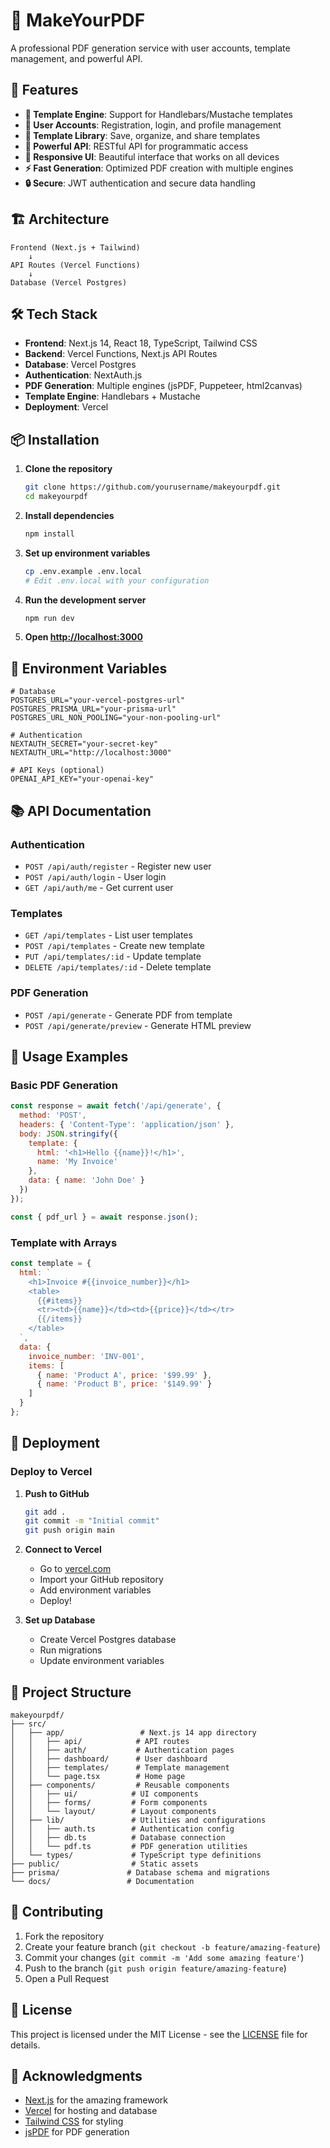 # 📄 MakeYourPDF

A professional PDF generation service with user accounts, template management, and powerful API.

## 🚀 Features

- **🎨 Template Engine**: Support for Handlebars/Mustache templates
- **👤 User Accounts**: Registration, login, and profile management
- **💾 Template Library**: Save, organize, and share templates
- **🔧 Powerful API**: RESTful API for programmatic access
- **📱 Responsive UI**: Beautiful interface that works on all devices
- **⚡ Fast Generation**: Optimized PDF creation with multiple engines
- **🔒 Secure**: JWT authentication and secure data handling

## 🏗️ Architecture

```
Frontend (Next.js + Tailwind)
    ↓
API Routes (Vercel Functions)
    ↓
Database (Vercel Postgres)
```

## 🛠️ Tech Stack

- **Frontend**: Next.js 14, React 18, TypeScript, Tailwind CSS
- **Backend**: Vercel Functions, Next.js API Routes
- **Database**: Vercel Postgres
- **Authentication**: NextAuth.js
- **PDF Generation**: Multiple engines (jsPDF, Puppeteer, html2canvas)
- **Template Engine**: Handlebars + Mustache
- **Deployment**: Vercel

## 📦 Installation

1. **Clone the repository**
   ```bash
   git clone https://github.com/yourusername/makeyourpdf.git
   cd makeyourpdf
   ```

2. **Install dependencies**
   ```bash
   npm install
   ```

3. **Set up environment variables**
   ```bash
   cp .env.example .env.local
   # Edit .env.local with your configuration
   ```

4. **Run the development server**
   ```bash
   npm run dev
   ```

5. **Open [http://localhost:3000](http://localhost:3000)**

## 🔧 Environment Variables

```env
# Database
POSTGRES_URL="your-vercel-postgres-url"
POSTGRES_PRISMA_URL="your-prisma-url"
POSTGRES_URL_NON_POOLING="your-non-pooling-url"

# Authentication
NEXTAUTH_SECRET="your-secret-key"
NEXTAUTH_URL="http://localhost:3000"

# API Keys (optional)
OPENAI_API_KEY="your-openai-key"
```

## 📚 API Documentation

### Authentication
- `POST /api/auth/register` - Register new user
- `POST /api/auth/login` - User login
- `GET /api/auth/me` - Get current user

### Templates
- `GET /api/templates` - List user templates
- `POST /api/templates` - Create new template
- `PUT /api/templates/:id` - Update template
- `DELETE /api/templates/:id` - Delete template

### PDF Generation
- `POST /api/generate` - Generate PDF from template
- `POST /api/generate/preview` - Generate HTML preview

## 🎯 Usage Examples

### Basic PDF Generation
```javascript
const response = await fetch('/api/generate', {
  method: 'POST',
  headers: { 'Content-Type': 'application/json' },
  body: JSON.stringify({
    template: {
      html: '<h1>Hello {{name}}!</h1>',
      name: 'My Invoice'
    },
    data: { name: 'John Doe' }
  })
});

const { pdf_url } = await response.json();
```

### Template with Arrays
```javascript
const template = {
  html: `
    <h1>Invoice #{{invoice_number}}</h1>
    <table>
      {{#items}}
      <tr><td>{{name}}</td><td>{{price}}</td></tr>
      {{/items}}
    </table>
  `,
  data: {
    invoice_number: 'INV-001',
    items: [
      { name: 'Product A', price: '$99.99' },
      { name: 'Product B', price: '$149.99' }
    ]
  }
};
```

## 🚀 Deployment

### Deploy to Vercel

1. **Push to GitHub**
   ```bash
   git add .
   git commit -m "Initial commit"
   git push origin main
   ```

2. **Connect to Vercel**
   - Go to [vercel.com](https://vercel.com)
   - Import your GitHub repository
   - Add environment variables
   - Deploy!

3. **Set up Database**
   - Create Vercel Postgres database
   - Run migrations
   - Update environment variables

## 📁 Project Structure

```
makeyourpdf/
├── src/
│   ├── app/                 # Next.js 14 app directory
│   │   ├── api/            # API routes
│   │   ├── auth/           # Authentication pages
│   │   ├── dashboard/      # User dashboard
│   │   ├── templates/      # Template management
│   │   └── page.tsx        # Home page
│   ├── components/         # Reusable components
│   │   ├── ui/            # UI components
│   │   ├── forms/         # Form components
│   │   └── layout/        # Layout components
│   ├── lib/               # Utilities and configurations
│   │   ├── auth.ts        # Authentication config
│   │   ├── db.ts          # Database connection
│   │   └── pdf.ts         # PDF generation utilities
│   └── types/             # TypeScript type definitions
├── public/                # Static assets
├── prisma/               # Database schema and migrations
└── docs/                 # Documentation
```

## 🤝 Contributing

1. Fork the repository
2. Create your feature branch (`git checkout -b feature/amazing-feature`)
3. Commit your changes (`git commit -m 'Add some amazing feature'`)
4. Push to the branch (`git push origin feature/amazing-feature`)
5. Open a Pull Request

## 📄 License

This project is licensed under the MIT License - see the [LICENSE](LICENSE) file for details.

## 🙏 Acknowledgments

- [Next.js](https://nextjs.org/) for the amazing framework
- [Vercel](https://vercel.com/) for hosting and database
- [Tailwind CSS](https://tailwindcss.com/) for styling
- [jsPDF](https://github.com/parallax/jsPDF) for PDF generation 